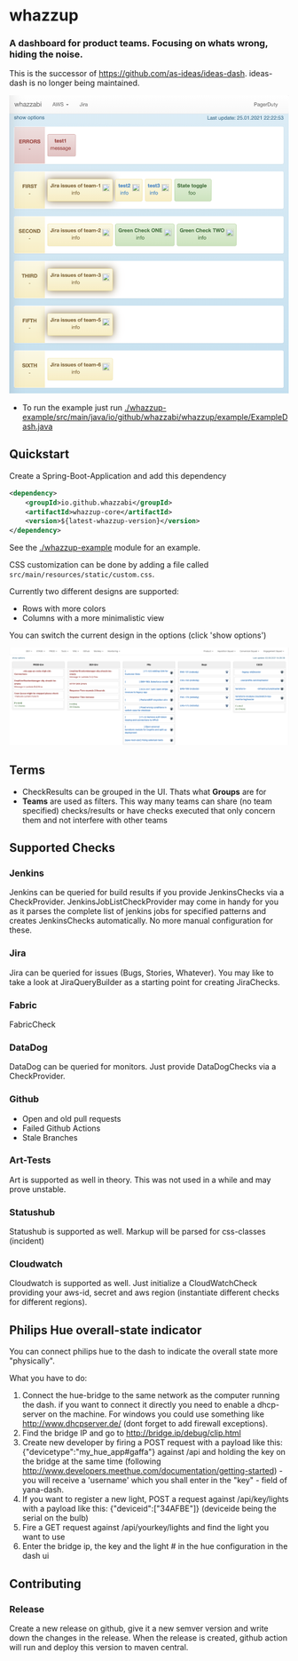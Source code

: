 # whazzup

### A dashboard for product teams. Focusing on whats wrong, hiding the noise. 

This is the successor of https://github.com/as-ideas/ideas-dash. ideas-dash is no longer being maintained.

![Example Screenshot](doc/example-dash-screenshot.png)

* To run the example just run [./whazzup-example/src/main/java/io/github/whazzabi/whazzup/example/ExampleDash.java]()

## Quickstart
Create a Spring-Boot-Application and add this dependency

```xml
<dependency>
    <groupId>io.github.whazzabi</groupId>
    <artifactId>whazzup-core</artifactId>
    <version>${latest-whazzup-version}</version>
</dependency>
```

See the [./whazzup-example]() module for an example.

CSS customization can be done by adding a file called `src/main/resources/static/custom.css`. 

Currently two different designs are supported: 
* Rows with more colors
* Columns with a more minimalistic view

You can switch the current design in the options (click 'show options')

![Design with columns](doc/example-desgin-columns.png)

## Terms
* CheckResults can be grouped in the UI. Thats what **Groups** are for
* **Teams** are used as filters. This way many teams can share (no team specified) checks/results or have checks executed that only concern them and not interfere with other teams

## Supported Checks
### Jenkins
Jenkins can be queried for build results if you provide JenkinsChecks via a CheckProvider. JenkinsJobListCheckProvider may come in handy for you as it parses the complete list of jenkins jobs for specified patterns and creates JenkinsChecks automatically.
No more manual configuration for these.

### Jira
Jira can be queried for issues (Bugs, Stories, Whatever). You may like to take a look at JiraQueryBuilder as a starting point for creating JiraChecks.

### Fabric
FabricCheck

### DataDog
DataDog can be queried for monitors. Just provide DataDogChecks via a CheckProvider.

### Github
* Open and old pull requests
* Failed Github Actions
* Stale Branches

### Art-Tests
Art is supported as well in theory. This was not used in a while and may prove unstable.

### Statushub
Statushub is supported as well. Markup will be parsed for css-classes (incident)

### Cloudwatch
Cloudwatch is supported as well. Just initialize a CloudWatchCheck providing your aws-id, secret and aws region (instantiate different checks for different regions).

## Philips Hue overall-state indicator
You can connect philips hue to the dash to indicate the overall state more "physically".

What you have to do:

1. Connect the hue-bridge to the same network as the computer running the dash. if you want to connect it directly you need to enable a dhcp-server on the machine.
For windows you could use something like http://www.dhcpserver.de/ (dont forget to add firewall exceptions).
1. Find the bridge IP and go to http://bridge.ip/debug/clip.html
1. Create new developer by firing a POST request with a payload like this: {"devicetype":"my_hue_app#gaffa"} against /api and holding the key on the bridge at the same time (following http://www.developers.meethue.com/documentation/getting-started) - you will receive a 'username' which you shall enter in the "key" - field of yana-dash.
1. If you want to register a new light, POST a request against /api/key/lights with a payload like this: {"deviceid":["34AFBE"]} 
(deviceide being the serial on the bulb)
1. Fire a GET request against /api/yourkey/lights and find the light you want to use
1. Enter the bridge ip, the key and the light # in the hue configuration in the dash ui


## Contributing

### Release

Create a new release on github, give it a new semver version and write down the changes in the release.
When the release is created, github action will run and deploy this version to maven central.
